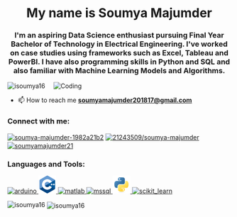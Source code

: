 <h1 align="center">My name is Soumya Majumder</h1>
<h3 align="center">I'm an aspiring Data Science enthusiast pursuing Final Year Bachelor of Technology in Electrical Engineering. I've worked on case studies using frameworks such as Excel, Tableau and PowerBI. I have also programming skills in Python and SQL and also familiar with Machine Learning Models and Algorithms.</h3>

<img align="right" alt = "Coding" width="400" src = "https://camo.githubusercontent.com/a4c584bce1c41271485d28f92aaf9f581b3c88b68ca723b6edfd58b4ba988c2b/68747470733a2f2f63646e2e6472696262626c652e636f6d2f75736572732f313138373833362f73637265656e73686f74732f363533393432392f70726f6772616d65722e676966">

<p align="left"> <img src="https://komarev.com/ghpvc/?username=isoumya16&label=Profile%20views&color=0e75b6&style=flat" alt="isoumya16" /> </p>

- 📫 How to reach me **soumyamajumder201817@gmail.com**

<h3 align="left">Connect with me:</h3>
<p align="left">
<a href="https://linkedin.com/in/soumya-majumder-1982a21b2" target="blank"><img align="center" src="https://raw.githubusercontent.com/rahuldkjain/github-profile-readme-generator/master/src/images/icons/Social/linked-in-alt.svg" alt="soumya-majumder-1982a21b2" height="30" width="40" /></a>
<a href="https://stackoverflow.com/users/21243509/soumya-majumder" target="blank"><img align="center" src="https://raw.githubusercontent.com/rahuldkjain/github-profile-readme-generator/master/src/images/icons/Social/stack-overflow.svg" alt="21243509/soumya-majumder" height="30" width="40" /></a>
<a href="https://www.hackerrank.com/soumyamajumder21" target="blank"><img align="center" src="https://raw.githubusercontent.com/rahuldkjain/github-profile-readme-generator/master/src/images/icons/Social/hackerrank.svg" alt="soumyamajumder21" height="30" width="40" /></a>
</p>

<h3 align="left">Languages and Tools:</h3>
<p align="left"> <a href="https://www.arduino.cc/" target="_blank" rel="noreferrer"> <img src="https://cdn.worldvectorlogo.com/logos/arduino-1.svg" alt="arduino" width="40" height="40"/> </a> <a href="https://www.w3schools.com/cpp/" target="_blank" rel="noreferrer"> <img src="https://raw.githubusercontent.com/devicons/devicon/master/icons/cplusplus/cplusplus-original.svg" alt="cplusplus" width="40" height="40"/> </a> <a href="https://www.mathworks.com/" target="_blank" rel="noreferrer"> <img src="https://upload.wikimedia.org/wikipedia/commons/2/21/Matlab_Logo.png" alt="matlab" width="40" height="40"/> </a> <a href="https://www.microsoft.com/en-us/sql-server" target="_blank" rel="noreferrer"> <img src="https://www.svgrepo.com/show/303229/microsoft-sql-server-logo.svg" alt="mssql" width="40" height="40"/> </a> <a href="https://www.python.org" target="_blank" rel="noreferrer"> <img src="https://raw.githubusercontent.com/devicons/devicon/master/icons/python/python-original.svg" alt="python" width="40" height="40"/> </a> <a href="https://scikit-learn.org/" target="_blank" rel="noreferrer"> <img src="https://upload.wikimedia.org/wikipedia/commons/0/05/Scikit_learn_logo_small.svg" alt="scikit_learn" width="40" height="40"/> </a> </p>

<p><img align="left" src="https://github-readme-stats.vercel.app/api/top-langs?username=isoumya16&show_icons=true&locale=en&layout=compact" alt="isoumya16" /></p>

<p>&nbsp;<img align="center" src="https://github-readme-stats.vercel.app/api?username=isoumya16&show_icons=true&locale=en" alt="isoumya16" /></p>



